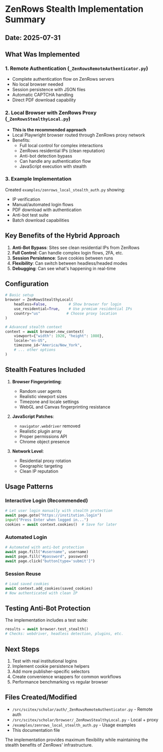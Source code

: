 # ZenRows Stealth Implementation Summary

## Date: 2025-07-31

## What Was Implemented

### 1. Remote Authentication (`_ZenRowsRemoteAuthenticator.py`)
- Complete authentication flow on ZenRows servers
- No local browser needed
- Session persistence with JSON files
- Automatic CAPTCHA handling
- Direct PDF download capability

### 2. Local Browser with ZenRows Proxy (`_ZenRowsStealthyLocal.py`)
- **This is the recommended approach**
- Local Playwright browser routed through ZenRows proxy network
- Benefits:
  - Full local control for complex interactions
  - ZenRows residential IPs (clean reputation)
  - Anti-bot detection bypass
  - Can handle any authentication flow
  - JavaScript execution with stealth

### 3. Example Implementation
Created `examples/zenrows_local_stealth_auth.py` showing:
- IP verification
- Manual/automated login flows
- PDF download with authentication
- Anti-bot test suite
- Batch download capabilities

## Key Benefits of the Hybrid Approach

1. **Anti-Bot Bypass**: Sites see clean residential IPs from ZenRows
2. **Full Control**: Can handle complex login flows, 2FA, etc.
3. **Session Persistence**: Save cookies between runs
4. **Flexibility**: Can switch between headless/headed modes
5. **Debugging**: Can see what's happening in real-time

## Configuration

```python
# Basic setup
browser = ZenRowsStealthyLocal(
    headless=False,          # Show browser for login
    use_residential=True,    # Use premium residential IPs
    country="us"            # Choose proxy location
)

# Advanced stealth context
context = await browser.new_context(
    viewport={"width": 1920, "height": 1080},
    locale="en-US",
    timezone_id="America/New_York",
    # ... other options
)
```

## Stealth Features Included

1. **Browser Fingerprinting**:
   - Random user agents
   - Realistic viewport sizes
   - Timezone and locale settings
   - WebGL and Canvas fingerprinting resistance

2. **JavaScript Patches**:
   - `navigator.webdriver` removed
   - Realistic plugin array
   - Proper permissions API
   - Chrome object presence

3. **Network Level**:
   - Residential proxy rotation
   - Geographic targeting
   - Clean IP reputation

## Usage Patterns

### Interactive Login (Recommended)
```python
# Let user login manually with stealth protection
await page.goto("https://institution.login")
input("Press Enter when logged in...")
cookies = await context.cookies()  # Save for later
```

### Automated Login
```python
# Automated with anti-bot protection
await page.fill("#username", username)
await page.fill("#password", password)
await page.click("button[type='submit']")
```

### Session Reuse
```python
# Load saved cookies
await context.add_cookies(saved_cookies)
# Now authenticated with clean IP
```

## Testing Anti-Bot Protection

The implementation includes a test suite:
```python
results = await browser.test_stealth()
# Checks: webdriver, headless detection, plugins, etc.
```

## Next Steps

1. Test with real institutional logins
2. Implement cookie persistence helpers
3. Add more publisher-specific selectors
4. Create convenience wrappers for common workflows
5. Performance benchmarking vs regular browser

## Files Created/Modified

- `/src/scitex/scholar/auth/_ZenRowsRemoteAuthenticator.py` - Remote auth
- `/src/scitex/scholar/browser/_ZenRowsStealthyLocal.py` - Local + proxy
- `/examples/zenrows_local_stealth_auth.py` - Usage examples
- This documentation file

The implementation provides maximum flexibility while maintaining the stealth benefits of ZenRows' infrastructure.